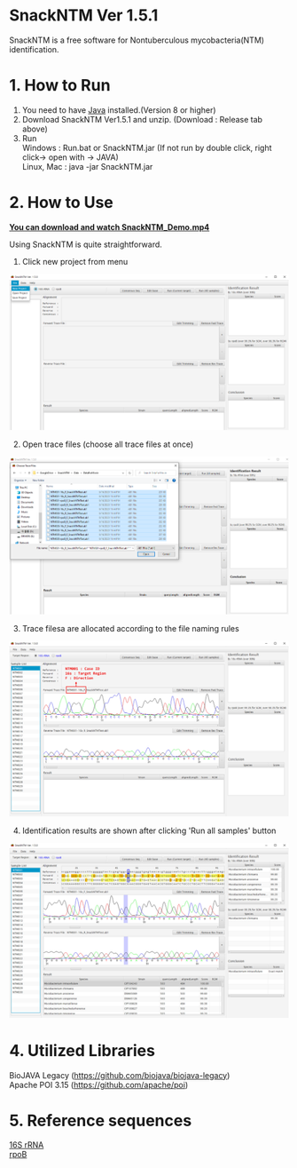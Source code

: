 SnackNTM Ver 1.5.1
======================
SnackNTM is a free software for Nontuberculous mycobacteria(NTM) identification.<br>

# 1. How to Run
1. You need to have [Java](https://www.java.com) installed.(Version 8 or higher)
2. Download SnackNTM Ver1.5.1 and unzip. (Download : Release tab above)
3. Run <br>
Windows : Run.bat or SnackNTM.jar (If not run by double click, right click-> open with -> JAVA)<br>
Linux, Mac : java -jar SnackNTM.jar

# 2. How to Use
[**You can download and watch SnackNTM_Demo.mp4**](SnackNTM_Demo.mp4)

Using SnackNTM is quite straightforward.<br>

1. Click new project from menu<br>
<img src="figures/Figure1.png">

2. Open trace files (choose all trace files at once)<br>
<img src="figures/Figure2.png">

3. Trace filesa are allocated according to the file naming rules<br>
<img src="figures/Figure3.jpg">

4. Identification results are shown after clicking 'Run all samples' button<br>
<img src="figures/Figure4.JPG">


# 4. Utilized Libraries
BioJAVA Legacy  (https://github.com/biojava/biojava-legacy)<br>
Apache POI 3.15 (https://github.com/apache/poi)

# 5. Reference sequences
[16S rRNA](reference/ref16s_ver2.1.fasta)<br>
[rpoB](reference/refrpob_ver2.1.fasta)
